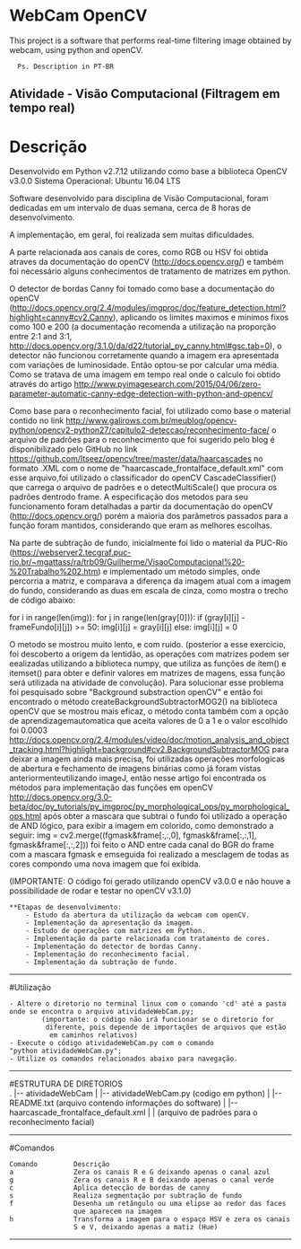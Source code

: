 # WebCam OpenCV

This project is a software that performs real-time filtering image obtained by webcam, using python and openCV.

      Ps. Description in PT-BR

Atividade - Visão Computacional (Filtragem em tempo real)
------------------------------------------------------------------------
# Descrição

Desenvolvido em Python v2.7.12 utilizando como base a biblioteca OpenCV v3.0.0 
Sistema Operacional: Ubuntu 16.04 LTS 

Software desenvolvido para disciplina de Visão Computacional, foram dedicadas em um intervalo de duas semana, cerca de 8 horas de desenvolvimento.

A implementação, em geral, foi realizada sem muitas dificuldades.

A parte relacionada aos canais de cores, como RGB ou HSV foi obtida atraves da documentação do openCV (http://docs.opencv.org/) e também foi necessário alguns conhecimentos de tratamento de matrizes em python. 

O detector de bordas Canny foi tomado como base a documentação do openCV (http://docs.opencv.org/2.4/modules/imgproc/doc/feature_detection.html?highlight=canny#cv2.Canny), aplicando os limites maximos e minimos fixos como 100 e 200 (a documentação recomenda a utilização na proporção entre 2:1 and 3:1,  http://docs.opencv.org/3.1.0/da/d22/tutorial_py_canny.html#gsc.tab=0), o detector não funcionou corretamente quando a imagem era apresentada com variações de luminosidade. Então optou-se por calcular uma média. Como se tratava de uma imagem em tempo real onde o calculo foi obtido através do artigo http://www.pyimagesearch.com/2015/04/06/zero-parameter-automatic-canny-edge-detection-with-python-and-opencv/

Como base para o reconhecimento facial, foi utilizado como base o material contido no link  http://www.galirows.com.br/meublog/opencv-python/opencv2-python27/capitulo2-deteccao/reconhecimento-face/ o arquivo de padrões para o reconhecimento que foi sugerido pelo blog é disponibilizado pelo GitHub no link https://github.com/Itseez/opencv/tree/master/data/haarcascades no formato .XML com o nome de "haarcascade_frontalface_default.xml" com esse arquivo,foi utilizado o classificador do openCV CascadeClassifier() que carrega o arquivo de padrões e o detectMultiScale() que procura os padrões dentrodo frame. A especificação dos metodos para seu funcionamento foram detalhadas a partir da documentação do openCV (http://docs.opencv.org/) porém a maioria dos parâmetros passados para a função foram mantidos, considerando que eram as melhores escolhas.

Na parte de subtração de fundo, inicialmente foi lido o material da PUC-Rio (https://webserver2.tecgraf.puc-rio.br/~mgattass/ra/trb09/Guilherme/VisaoComputacional%20-%20Trabalho%202.htm) e implementado um método simples, onde percorria a matriz, e comparava a diferença da imagem atual com a imagem do fundo, considerando as duas em escala de cinza, como mostra o trecho de código abaixo:

  for i in range(len(img)):
  	for j in range(len(gray[0])):
  		if (gray[i][j] - frameFundo[i][j]) >= 50:
  			img[i][j] = gray[i][j]
  		else:
  			img[i][j] = 0

O metodo se mostrou muito lento, e com ruido. (posterior a esse exercicio, foi descoberto a origem da lentidão, as operações com matrizes podem ser eealizadas utilizando a biblioteca numpy, que utiliza as funções de item() e itemset() para obter e definir valores em matrizes de magens, essa função será utilizada na atividade de convolução). Para solucionar esse problema foi pesquisado sobre "Background substraction openCV" e então foi encontrado o método createBackgroundSubtractorMOG2() na biblioteca openCV que se mostrou mais eficaz, o método conta também com a opção de aprendizagemautomatica que aceita valores de 0 a 1 e o valor escolhido foi 0.0003 http://docs.opencv.org/2.4/modules/video/doc/motion_analysis_and_object_tracking.html?highlight=background#cv2.BackgroundSubtractorMOG para deixar a imagem ainda mais precisa, foi utilizadas operações morfologicas de abertura e fechamento de imagens binárias como já foram vistas anteriormenteutilizando imageJ, então nesse artigo foi encontrada os métodos para implementação das funções em openCV  http://docs.opencv.org/3.0-beta/doc/py_tutorials/py_imgproc/py_morphological_ops/py_morphological_ops.html após obter a mascara que subtrai o fundo foi utilizado a operação de AND lógico, para exibir a imagem em colorido, como demonstrado a seguir:
img = cv2.merge((fgmask&frame[:,:,0], fgmask&frame[:,:,1], fgmask&frame[:,:,2]))
foi feito o AND entre cada canal do BGR do frame com a mascara fgmask e emseguida foi realizado a mesclagem de todas as cores compondo uma nova imagem que foi exibida.

(IMPORTANTE: O código foi gerado utilizando openCV v3.0.0 e não houve a possibilidade de rodar e testar no openCV v3.1.0)

	**Etapas de desenvolvimento:
		- Estudo da abertura da utilização da webcam com openCV.
		- Implementação da apresentação da imagem.
		- Estudo de operações com matrizes em Python.
		- Implementação da parte relacionada com tratamento de cores.
		- Implementação do detector de bordas Canny.
		- Implementação do reconhecimento facial.
		- Implementação da subtração de fundo.

------------------------------------------------------------------------
#Utilização

	- Altere o diretorio no terminal linux com o comando 'cd' até a pasta
	onde se encontra o arquivo atividadeWebCam.py;
			(importante: o código não irá funcionar se o diretorio for
			 diferente, pois depende de importações de arquivos que estão
			  em caminhos relativos)
 	- Execute o código atividadeWebCam.py com o comando 
 	"python atividadeWebCam.py";
	- Utilize os comandos relacionados abaixo para navegação.

------------------------------------------------------------------------		
#ESTRUTURA DE DIRETORIOS	
    .
    |-- atividadeWebCam
    |	|-- atividadeWebCam.py (codigo em python)
    |	|-- README.txt (arquivo contendo informações do software)
    |	|-- haarcascade_frontalface_default.xml 
    |	|	(arquivo de padrões para o reconhecimento facial)


------------------------------------------------------------------------
#Comandos

	Comando			Descrição
	a				Zera os canais R e G deixando apenas o canal azul 
	g				Zera os canais R e B deixando apenas o canal verde 
	c				Aplica detecção de bordas de canny
	s				Realiza segmentação por subtração de fundo 
	f				Desenha um retângulo ou uma elipse ao redor das faces
					que aparecem na imagem 
	h				Transforma a imagem para o espaço HSV e zera os canais
				 	S e V, deixando apenas a matiz (Hue)
-------------------------------------------------------------------------
